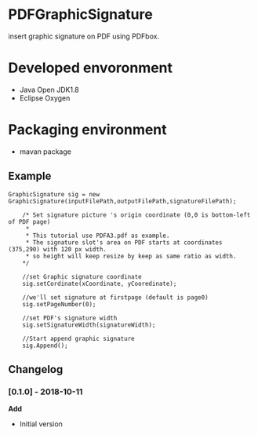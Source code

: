 # PDFGraphicSignature

insert graphic signature on PDF using PDFbox.

# Developed envoronment
- Java Open JDK1.8
- Eclipse Oxygen 

# Packaging environment
- mavan package 


## Example 

   	GraphicSignature sig = new GraphicSignature(inputFilePath,outputFilePath,signatureFilePath);
    	
    	/* Set signature picture 's origin coordinate (0,0 is bottom-left of PDF page)
    	 * 
    	 * This tutorial use PDFA3.pdf as example.
    	 * The signature slot's area on PDF starts at coordinates (375,290) with 120 px width.
    	 * so height will keep resize by keep as same ratio as width.
    	*/
    	
    	//set Graphic signature coordinate
    	sig.setCordinate(xCoordinate, yCooredinate);
    	
    	//we'll set signature at firstpage (default is page0)
    	sig.setPageNumber(0);
    	
    	//set PDF's signature width
    	sig.setSignatureWidth(signatureWidth);   	

    	//Start append graphic signature 
		sig.Append();

## Changelog

### [0.1.0] - 2018-10-11

**Add**
- Initial version
